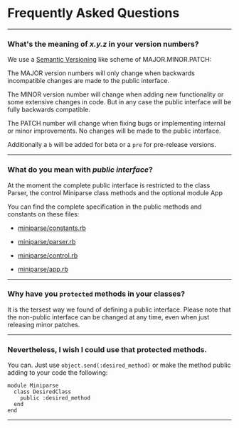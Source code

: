 
# Frequently Asked Questions

---

### What's the meaning of _x.y.z_ in your version numbers?

We use a [Semantic Versioning](http://semver.org/) like scheme of MAJOR.MINOR.PATCH:

The MAJOR version numbers will only change when backwards incompatible changes are made to the public interface.

The MINOR version number will change when adding new functionality or some extensive changes in code. But in any case the public interface will be fully backwards compatible.

The PATCH number will change when fixing bugs or implementing internal or minor improvements. No changes will be made to the public interface.

Additionally a `b` will be added for beta or a `pre` for pre-release versions.

---

### What do you mean with _public interface_?

At the moment the complete public interface is restricted to the class Parser, the control Miniparse class methods and the optional module App

You can find the complete specification in the public methods and constants on these files:

  * [miniparse/constants.rb](https://github.com/jmrod4/miniparse/blob/master/lib/miniparse/constants.rb)
 
  * [miniparse/parser.rb](https://github.com/jmrod4/miniparse/blob/master/lib/miniparse/parser.rb)

  * [miniparse/control.rb](https://github.com/jmrod4/miniparse/blob/master/lib/miniparse/control.rb)

  * [miniparse/app.rb](https://github.com/jmrod4/miniparse/blob/master/lib/miniparse/app.rb)	
	
---

### Why have you `protected` methods in your classes?

It is the tersest way we found of defining a public interface. Please note that the non-public interface can be changed at any time, even when just releasing minor patches.

---

### Nevertheless, I wish I could use that protected methods.

You can. Just use `object.send(:desired_method)` or make the method public adding to your code the following:

    module Miniparse
      class DesiredClass
        public :desired_method
      end
    end
  
---


